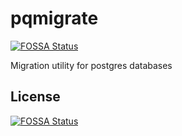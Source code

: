 # pqmigrate
[![FOSSA Status](https://app.fossa.io/api/projects/git%2Bgithub.com%2FPreciselyco%2Fpg-migrate.svg?type=shield)](https://app.fossa.io/projects/git%2Bgithub.com%2FPreciselyco%2Fpg-migrate?ref=badge_shield)

Migration utility for postgres databases


## License
[![FOSSA Status](https://app.fossa.io/api/projects/git%2Bgithub.com%2FPreciselyco%2Fpg-migrate.svg?type=large)](https://app.fossa.io/projects/git%2Bgithub.com%2FPreciselyco%2Fpg-migrate?ref=badge_large)
